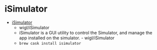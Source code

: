 # iSimulator
- [iSimulator](https://github.com/wigl/iSimulator)
  -  wigl/iSimulator
  - iSimulator is a GUI utility to control the Simulator, and manage the app installed on the simulator. - wigl/iSimulator
  - `brew cask install isimulator`

